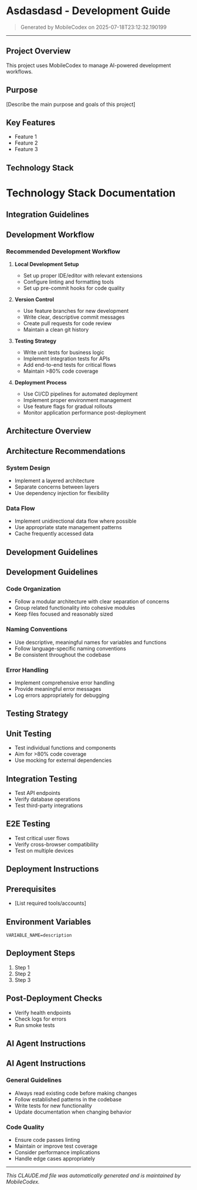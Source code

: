 # Asdasdasd - Development Guide

> Generated by MobileCodex on 2025-07-18T23:12:32.190199

---

## Project Overview

This project uses MobileCodex to manage AI-powered development workflows.

## Purpose
[Describe the main purpose and goals of this project]

## Key Features
- Feature 1
- Feature 2
- Feature 3


## Technology Stack

# Technology Stack Documentation

## Integration Guidelines


## Development Workflow

### Recommended Development Workflow

1. **Local Development Setup**
   - Set up proper IDE/editor with relevant extensions
   - Configure linting and formatting tools
   - Set up pre-commit hooks for code quality

2. **Version Control**
   - Use feature branches for new development
   - Write clear, descriptive commit messages
   - Create pull requests for code review
   - Maintain a clean git history

3. **Testing Strategy**
   - Write unit tests for business logic
   - Implement integration tests for APIs
   - Add end-to-end tests for critical flows
   - Maintain >80% code coverage

4. **Deployment Process**
   - Use CI/CD pipelines for automated deployment
   - Implement proper environment management
   - Use feature flags for gradual rollouts
   - Monitor application performance post-deployment




## Architecture Overview

## Architecture Recommendations

### System Design
- Implement a layered architecture
- Separate concerns between layers
- Use dependency injection for flexibility

### Data Flow
- Implement unidirectional data flow where possible
- Use appropriate state management patterns
- Cache frequently accessed data



## Development Guidelines

## Development Guidelines

### Code Organization
- Follow a modular architecture with clear separation of concerns
- Group related functionality into cohesive modules
- Keep files focused and reasonably sized

### Naming Conventions
- Use descriptive, meaningful names for variables and functions
- Follow language-specific naming conventions
- Be consistent throughout the codebase

### Error Handling
- Implement comprehensive error handling
- Provide meaningful error messages
- Log errors appropriately for debugging



## Testing Strategy

## Unit Testing
- Test individual functions and components
- Aim for >80% code coverage
- Use mocking for external dependencies

## Integration Testing
- Test API endpoints
- Verify database operations
- Test third-party integrations

## E2E Testing
- Test critical user flows
- Verify cross-browser compatibility
- Test on multiple devices


## Deployment Instructions

## Prerequisites
- [List required tools/accounts]

## Environment Variables
```
VARIABLE_NAME=description
```

## Deployment Steps
1. Step 1
2. Step 2
3. Step 3

## Post-Deployment Checks
- Verify health endpoints
- Check logs for errors
- Run smoke tests


## AI Agent Instructions

## AI Agent Instructions

### General Guidelines
- Always read existing code before making changes
- Follow established patterns in the codebase
- Write tests for new functionality
- Update documentation when changing behavior

### Code Quality
- Ensure code passes linting
- Maintain or improve test coverage
- Consider performance implications
- Handle edge cases appropriately




---
*This CLAUDE.md file was automatically generated and is maintained by MobileCodex.*
